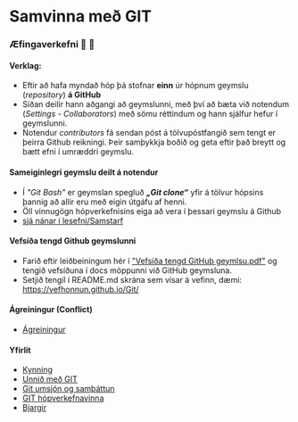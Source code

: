 # Samvinna með GIT

### Æfingaverkefni :running: :running: 

#### Verklag:
* Eftir að hafa myndað hóp þá stofnar **einn** úr hópnum geymslu (_repository_) **á GitHub**
* Síðan deilir hann aðgangi að geymslunni, með því að bæta við notendum (_Settings - Collaborators_) með sömu réttindum og hann sjálfur hefur í geymslunni. 
* Notendur _contributors_ fá sendan póst á tölvupóstfangið sem tengt er þeirra Github reikningi. Þeir samþykkja boðið og geta eftir það breytt og bætt efni í umræddri geymslu. 

#### Sameiginlegri geymslu deilt á notendur
* Í _"Git Bash"_ er geymslan spegluð _**„Git clone“**_ yfir á tölvur hópsins þannig að allir eru með eigin útgáfu af henni. 
* Öll vinnugögn hópverkefnisins eiga að vera í þessari geymslu á Github
* [sjá nánar í lesefni/Samstarf](Lesefni/Samstarf%20á%20GitHub.pdf)

#### Vefsíða tengd Github geymslunni
*	Farið eftir leiðbeiningum hér í ["Vefsíða tengd GitHub geymlsu.pdf"](Lesefni/Vefsíða%20tengd%20GitHub%20geymslu.pdf) og tengið vefsíðuna í docs möppunni við GitHub geymsluna.
* 	Setjið tengil í README.md skrána sem vísar á vefinn, dæmi:	https://vefhonnun.github.io/Git/

#### Ágreiningur (Conflict)
*	[Ágreiningur](Ágreiningur.md)

#### Yfirlit
* [Kynning](README.md)
* [Unnið með GIT](Git.md)
* [Git umsjón og samþáttun](Umsjón.md)
* [GIT hópverkefnavinna](Hópverkefnavinna.md)
* [Bjargir](Bjargir.md)
